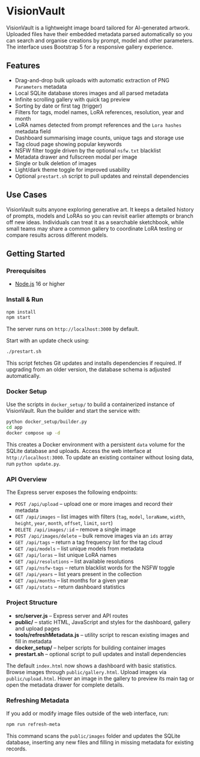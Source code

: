 # VisionVault

VisionVault is a lightweight image board tailored for AI-generated artwork. Uploaded files have their embedded metadata parsed automatically so you can search and organise creations by prompt, model and other parameters. The interface uses Bootstrap 5 for a responsive gallery experience.

## Features

- Drag-and-drop bulk uploads with automatic extraction of PNG `Parameters` metadata
- Local SQLite database stores images and all parsed metadata
- Infinite scrolling gallery with quick tag preview
- Sorting by date or first tag (trigger)
- Filters for tags, model names, LoRA references, resolution, year and month
- LoRA names detected from prompt references and the `Lora hashes` metadata field
- Dashboard summarising image counts, unique tags and storage use
- Tag cloud page showing popular keywords
- NSFW filter toggle driven by the optional `nsfw.txt` blacklist
- Metadata drawer and fullscreen modal per image
- Single or bulk deletion of images
- Light/dark theme toggle for improved usability
- Optional `prestart.sh` script to pull updates and reinstall dependencies

## Use Cases

VisionVault suits anyone exploring generative art. It keeps a detailed history of prompts, models and LoRAs so you can revisit earlier attempts or branch off new ideas. Individuals can treat it as a searchable sketchbook, while small teams may share a common gallery to coordinate LoRA testing or compare results across different models.

## Getting Started

### Prerequisites
- [Node.js](https://nodejs.org/) 16 or higher

### Install & Run
```bash
npm install
npm start
```
The server runs on `http://localhost:3000` by default.

Start with an update check using:
```bash
./prestart.sh
```
This script fetches Git updates and installs dependencies if required.
If upgrading from an older version, the database schema is adjusted automatically.

### Docker Setup

Use the scripts in `docker_setup/` to build a containerized instance of VisionVault.
Run the builder and start the service with:

```bash
python docker_setup/builder.py
cd app
docker compose up -d
```

This creates a Docker environment with a persistent `data` volume for the SQLite
database and uploads. Access the web interface at `http://localhost:3000`.
To update an existing container without losing data, run `python update.py`.

### API Overview

The Express server exposes the following endpoints:

- `POST /api/upload` – upload one or more images and record their metadata
- `GET /api/images` – list images with filters (`tag`, `model`, `loraName`, `width`, `height`, `year`, `month`, `offset`, `limit`, `sort`)
- `DELETE /api/images/:id` – remove a single image
- `POST /api/images/delete` – bulk remove images via an `ids` array
- `GET /api/tags` – return a tag frequency list for the tag cloud
- `GET /api/models` – list unique models from metadata
- `GET /api/loras` – list unique LoRA names
- `GET /api/resolutions` – list available resolutions
- `GET /api/nsfw-tags` – return blacklist words for the NSFW toggle
- `GET /api/years` – list years present in the collection
- `GET /api/months` – list months for a given year
- `GET /api/stats` – return dashboard statistics

### Project Structure
- **src/server.js** – Express server and API routes
- **public/** – static HTML, JavaScript and styles for the dashboard, gallery and upload pages
- **tools/refreshMetadata.js** – utility script to rescan existing images and fill in metadata
- **docker_setup/** – helper scripts for building container images
- **prestart.sh** – optional script to pull updates and install dependencies

The default `index.html` now shows a dashboard with basic statistics. Browse images through `public/gallery.html`. Upload images via `public/upload.html`. Hover an image in the gallery to preview its main tag or open the metadata drawer for complete details.

### Refreshing Metadata

If you add or modify image files outside of the web interface, run:

```bash
npm run refresh-meta
```

This command scans the `public/images` folder and updates the SQLite database, inserting any new files and filling in missing metadata for existing records.

